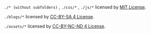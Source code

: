 ```./* (without subfolders)``` , ```./css/*``` , ```./js/*``` licensed by [MIT License](./license-mit.txt).

```./blogs/*``` licensed by [CC-BY-SA 4 License](./license-ccbysa.txt).

```./assets/*``` licensed by [CC-BY-NC-ND 4 License](./license-ccbyncnd.txt).